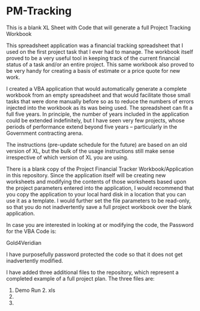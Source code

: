 # PM-Tracking
This is a blank XL Sheet with Code that will generate a full Project Tracking Workbook

This spreadsheet application was a financial tracking spreadsheet that I used on the first project task that I ever had to manage.  The workbook itself proved to be a very useful tool in keeping track of the current financial status of a task and/or an entire project.  This same workbook also proved to be very handy for creating a basis of estimate or a price quote for new work.  

I created a VBA application that would automatically generate a complete workbook from an empty spreadsheet and that would facilitate those small tasks that were done manually before so as to reduce the numbers of errors injected into the workbook as its was being used.  The spreadsheet can fit a full five years.  In principle, the number of years included in the application could be extended indefinitely, but I have seen very few projects, whose periods of performance extend beyond five years – particularly in the Government contracting arena.  

The instructions (pre-update schedule for the future) are based on an old version of XL, but the bulk of the usage instructions still make sense irrespective of which version of XL you are using.

There is a blank copy of the Project Financial Tracker Workbook/Application in this repository.  Since the application itself will be creating new worksheets and modifying the contents of those worksheets based upon the project parameters entered into the application, I would recommend that you copy the application to your local hard disk in a location that you can use it as a template.  I would further set the file parameters to be read-only, so that you do not inadvertently save a full project workbook over the blank application.  

In case you are interested in looking at or modifying the code, the Password for the VBA Code is:

Gold4Veridian

I have purposefully password protected the code so that it does not get inadvertently modified.

I have added three additional files to the repository, which represent a completed example of a full project plan.  The three files are:
1. Demo Run 2. xls
2. 
3. 
